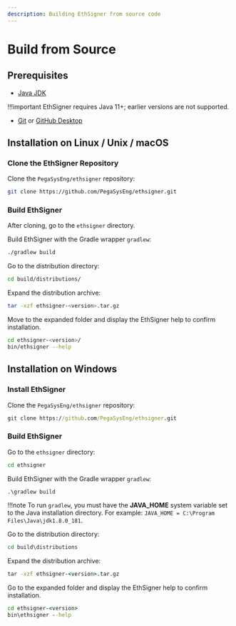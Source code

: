 ```yaml
---
description: Building EthSigner from source code
---
```


# Build from Source

## Prerequisites

* [Java JDK](http://www.oracle.com/technetwork/java/javase/downloads/index.html)

!!!important
    EthSigner requires Java 11+; earlier versions are not supported.

* [Git](https://git-scm.com/downloads) or [GitHub Desktop](https://desktop.github.com/)

## Installation on Linux / Unix / macOS

### Clone the EthSigner Repository

Clone the `PegaSysEng/ethsigner` repository:

```bash
git clone https://github.com/PegaSysEng/ethsigner.git
```

### Build EthSigner

After cloning, go to the `ethsigner` directory.

Build EthSigner with the Gradle wrapper `gradlew`:

```bash
./gradlew build
```

Go to the distribution directory:

```bash
cd build/distributions/
```

Expand the distribution archive:

```bash
tar -xzf ethsigner-<version>.tar.gz
```

Move to the expanded folder and display the EthSigner help to confirm installation.

````bash
cd ethsigner-<version>/
bin/ethsigner --help
````

## Installation on Windows

### Install EthSigner

Clone the `PegaSysEng/ethsigner` repository:

```bat
git clone https://github.com/PegaSysEng/ethsigner.git
```

### Build EthSigner

Go to the `ethsigner` directory:

```bat
cd ethsigner
```

Build EthSigner with the Gradle wrapper `gradlew`:

```bat
.\gradlew build
```

!!!note
    To run `gradlew`, you must have the **JAVA_HOME** system variable set to the Java installation directory.
    For example: `JAVA_HOME = C:\Program Files\Java\jdk1.8.0_181`.

Go to the distribution directory:

```bat
cd build\distributions
```

Expand the distribution archive:

```bat
tar -xzf ethsigner-<version>.tar.gz
```

Go to the expanded folder and display the EthSigner help to confirm installation.

```bat
cd ethsigner-<version>
bin\ethsigner --help
```
